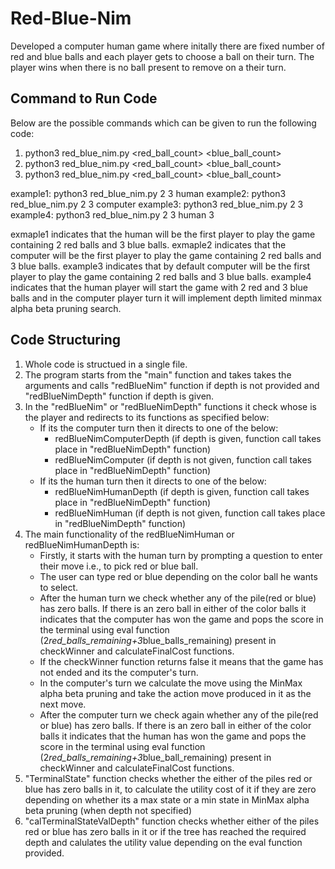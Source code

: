 # Red-Blue-Nim

Developed a computer human game where initally there are fixed number of red and blue balls and each player gets to choose a ball on their turn. The player wins when there is no ball present to remove on a their turn. 

Command to Run Code
------------------------------------------------------------------------------------------------------------
Below are the possible commands which can be given to run the following code:
1. python3 red_blue_nim.py <red_ball_count> <blue_ball_count> <player> <depth> 
2. python3 red_blue_nim.py <red_ball_count> <blue_ball_count> <player> 
3. python3 red_blue_nim.py <red_ball_count> <blue_ball_count>

example1: python3 red_blue_nim.py 2 3 human
example2: python3 red_blue_nim.py 2 3 computer
example3: python3 red_blue_nim.py 2 3 
example4: python3 red_blue_nim.py 2 3 human 3

exmaple1 indicates that the human will be the first player to play the game containing 2 red balls and 3 blue balls.
exmaple2 indicates that the computer will be the first player to play the game containing 2 red balls and 3 blue balls.
example3 indicates that by default computer will be the first player to play the game containing 2 red balls and 3 blue balls.
example4 indicates that the human player will start the game with 2 red and 3 blue balls and in the computer player turn it will implement depth limited minmax alpha beta pruning search.

Code Structuring
------------------------------------------------------------------------------------------------------------
1. Whole code is structued in a single file.
2. The program starts from the "main" function and takes takes the arguments and calls "redBlueNim" function if depth is not provided and "redBlueNimDepth" function if depth is given.
3. In the "redBlueNim" or "redBlueNimDepth" functions it check whose is the player and redirects to its functions as specified below:
    - If its the computer turn then it directs to one of the below:
        * redBlueNimComputerDepth (if depth is given, function call takes place in "redBlueNimDepth" function)
        * redBlueNimComputer (if depth is not given, function call takes place in "redBlueNimDepth" function)
    - If its the human turn then it directs to one of the below:
        * redBlueNimHumanDepth (if depth is given, function call takes place in "redBlueNimDepth" function)
        * redBlueNimHuman (if depth is not given, function call takes place in "redBlueNimDepth" function)
4. The main functionality of the redBlueNimHuman or redBlueNimHumanDepth is:
    - Firstly, it starts with the human turn by prompting a question to enter their move i.e., to pick red or blue ball.
    - The user can type red or blue depending on the color ball he wants to select.
    - After the human turn we check whether any of the pile(red or blue) has zero balls. If there is an zero ball in either of the color balls it indicates that the computer has won the game and pops the score in the terminal using eval function (2*red_balls_remaining+3*blue_balls_remaining) present in checkWinner and calculateFinalCost functions.
    - If the checkWinner function returns false it means that the game has not ended and its the computer's turn.
    - In the computer's turn we calculate the move using the MinMax alpha beta pruning and take the action move produced in it as the next move.
    - After the computer turn we check again whether any of the pile(red or blue) has zero balls. If there is an zero ball in either of the color balls it indicates that the human has won the game and pops the score in the terminal using eval function (2*red_balls_remaining+3*blue_ball_remaining) present in checkWinner and calculateFinalCost functions.
5. "TerminalState" function checks whether the either of the piles red or blue has zero balls in it, to calculate the utility cost of it if they are zero depending on whether its a max state or a min state in MinMax alpha beta pruning (when depth not specified)
6. "calTerminalStateValDepth" function checks whether either of the piles red or blue has zero balls in it or if the tree has reached the required depth and calulates the utility value depending on the eval function provided.
